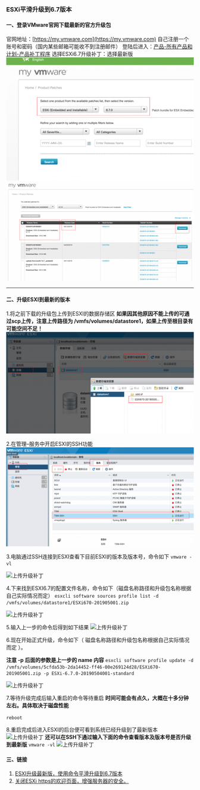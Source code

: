 ### ESXi平滑升级到6.7版本

#### 一、登录VMware官网下载最新的官方升级包
官网地址：[https://my.vmware.com](https://my.vmware.com) 自己注册一个账号和密码（国内某些邮箱可能收不到注册邮件）
登陆后进入：[产品-所有产品和计划-产品补丁程序](https://my.vmware.com/cn/group/vmware/patch#search)
选择ESXi6.7升级补丁：选择最新版
![下载升级补丁](/images/otherSys/ESXi/ESXiUpdatePackage.jpg "选择ESXI（Embedded and Installable）")
![升级补丁信息](/images/otherSys/ESXi/ESXiUpdatePackageInfo.jpg "升级补丁信息")

---

#### 二、升级ESXI到最新的版本
1.将之前下载的升级包上传到ESXI的数据存储区
**如果因其他原因不能上传的可通过scp上传，注意上传路径为 /vmfs/volumes/datastore1，如果上传至根目录有可能空间不足！**
![上传升级补丁](/images/otherSys/ESXi/ESXiUploadPackage.jpg "上传升级补丁")

2.在管理–服务中开启ESXI的SSH功能
![上传升级补丁](/images/otherSys/ESXi/ESXiStartSSH.jpg "上传升级补丁")

3.电脑通过SSH连接到ESXI查看下目前ESXI的版本及版本号，命令如下
```vmware -vl```

![上传升级补丁](/images/otherSys/ESXi/ESXiOldVersion.jpg "上传升级补丁")

4.下来找到ESXI6.7的配置文件名称，命令如下（磁盘名称路径和升级包名称根据自己实际情况而定）
```esxcli software sources profile list -d /vmfs/volumes/datastore1/ESXi670-201905001.zip```

![上传升级补丁](/images/otherSys/ESXi/ESXiUpdatePackagePath.jpg "上传升级补丁")

5.输入上一步的命令后得到如下结果
![上传升级补丁](/images/otherSys/ESXi/ESXiUpdatePackageContent.jpg "上传升级补丁")

6.现在开始正式升级，命令如下（ 磁盘名称路径和升级包名称根据自己实际情况而定 ）。

**注意 -p 后面的参数是上一步的 name 内容**
```esxcli software profile update -d /vmfs/volumes/5cfda53b-2da14452-ff46-00e269124d28/ESXi670-201905001.zip -p ESXi-6.7.0-20190504001-standard```

![上传升级补丁](/images/otherSys/ESXi/ESXiUpdateinformation.jpg "上传升级补丁")

7.等待升级完成后输入重启的命令等待重启
**时间可能会有点久，大概在十多分钟左右。具体取决于磁盘性能**

```reboot```

8.重启完成后进入ESXI的后台便可看到系统已经升级到了最新版本
![上传升级补丁](/images/otherSys/ESXi/ESXiWeb.jpg "上传升级补丁")
**还可以在SSH下通过输入下面的命令查看版本及版本号是否升级到最新版**
```vmware -vl```
![上传升级补丁](/images/otherSys/ESXi/ESXiNewVersion.jpg "上传升级补丁")

#### 三、链接

1. [ESXI升级最新版，使用命令平滑升级到6.7版本](https://www.qzkyl.cn/post-262.html)
2. [关闭ESXi https的欢迎页面，增强服务器的安全。](https://blog.51cto.com/renzhiyuan/1843989)

